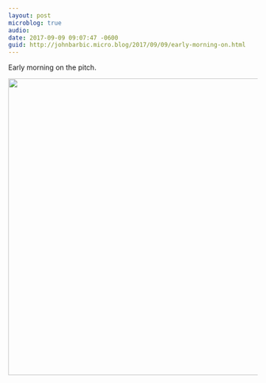 ```yaml
---
layout: post
microblog: true
audio: 
date: 2017-09-09 09:07:47 -0600
guid: http://johnbarbic.micro.blog/2017/09/09/early-morning-on.html
---
```

Early morning on the pitch.

<img src="http://www.barbic.com/uploads/2017/11e12a7e89.jpg" width="600" height="600" />
